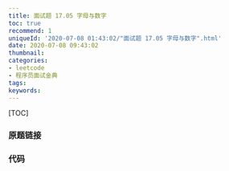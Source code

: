 ```yaml
---
title: 面试题 17.05 字母与数字
toc: true
recommend: 1
uniqueId: '2020-07-08 01:43:02/"面试题 17.05 字母与数字".html'
date: 2020-07-08 09:43:02
thumbnail:
categories:
- leetcode
- 程序员面试金典
tags:
keywords:
---
```


[TOC]

<!--more-->

### 原题链接



### 代码

```python

```

